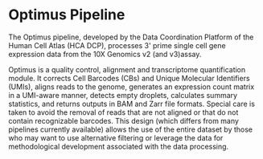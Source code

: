 # Optimus Pipeline

The Optimus pipeline, developed by the Data Coordination Platform of the Human Cell Atlas (HCA DCP), processes 3' prime single cell gene expression data from the 10X Genomics v2 (and v3)assay. 

Optimus is a quality control, alignment and transcriptome quantification module. It corrects Cell Barcodes (CBs) and Unique Molecular Identifiers (UMIs), aligns reads to the genome, generates an expression count matrix in a UMI-aware manner, detects empty droplets, calculates summary statistics, and returns outputs in BAM and Zarr file formats. Special care is taken to avoid the removal of reads that are not aligned or that do not contain recognizable barcodes. This design (which differs from many pipelines currently available) allows the use of the entire dataset by those who may want to use alternative filtering or leverage the data for methodological development associated with the data processing.
